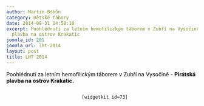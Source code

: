```yaml
---
author: Martin Bohůn
category: Dětské tábory
date: 2014-08-31 14:58:18
excerpt: Poohlédnutí za letním hemofilickým táborem v Zubří na Vysočině - Pirátská
  plavba na ostrov Krakatic
joomla_id: 201
joomla_url: lht-2014
layout: post
title: LHT 2014
---
```


<p>
 <span style="color: #000000;">
  Poohlédnutí za letním hemofilickým táborem v Zubří na Vysočině -
  <strong>
   Pirátská plavba na ostrov Krakatic.
  </strong>
 </span>
</p>
<p style="text-align: center;">
 <code>
  [widgetkit id=73]
 </code>
</p>